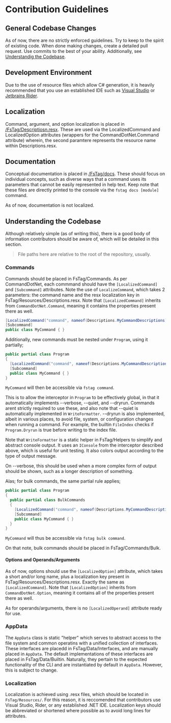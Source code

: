 # Contribution Guidelines

## General Codebase Changes

As of now, there are no strictly enforced guidelines. Try to keep to the spirit
of existing code. When done making changes, create a detailed pull request. Use
commits to the best of your ability. Additionally, see 
[Understandig the Codebase](#understanding-the-codebase).

## Development Environment

Due to the use of resource files which allow C# generation, it is heavily
recommended that you use an established IDE such as 
[Visual Studio](https://visualstudio.microsoft.com/downloads/) or 
[Jetbrains Rider](https://www.jetbrains.com/rider/).

## Localization

Command, argument, and option localization is placed in
[/FsTag/Descriptiosn.resx](./FsTag/Descriptions.resx). These are used via the
LocalizedCommand and LocalizedOption attributes (wrappers for the
CommandDotNet.Command attribute) wherein, the second paramtere represents the
resource name within Descriptions.resx.

## Documentation

Conceptual documentation is placed in [/FsTag/docs](./FsTag/docs). These should
focus on individual concepts, such as diverse ways that a command uses its
parameters that cannot be easily represented in help text. Keep note that these
files are directly printed to the console via the `fstag docs [module]` command.

As of now, documentation is not localized.

## Understanding the Codebase

Although relatively simple (as of writing this), there is a good body of 
information contributors should be aware of, which will be detailed in this 
section.

> File paths here are relative to the root of the repository, usually.

### Commands

Commands should be placed in FsTag/Commands. As per CommandDotNet, each commmand
should have the `[LocalizedCommand]` and `[Subcommand]` attributes. Note the use
of `LocalizeCommand`, which takes 2 parameters: the command name and the resx
localization key in FsTag/Resources/Descriptions.resx. Note that 
`[LocalizedCommand]` inherits from `CommandDotNet.Command`, meaning it contains
the properties present there as well.

```cs
[LocalizedCommand("command", nameof(Descriptions.MyCommandDescriptions))
[Subcommand]
public class MyCommand { }
```

Additionally, new commands must be nested under `Program`, using it partially;

```cs
public partial class Program
{
  [LocalizedCommand("command", nameof(Descriptions.MyCommandDescriptions))
  [Subcommand]
  public class MyCommand { }
}
```

`MyCommand` will then be accessible via `fstag command`.

This is to allow the interceptor in `Program` to be effectively global, in that
it automatically implements --verbose, --quiet, and --dryrun. Commands arent
strictly required to use these, and also note that --quiet is automatically
implemented in `WriteFormatter`. --dryrun is also implemented, albeit in various 
places, to avoid file, system, or configuration changes when running a command. For example,
the builtin `FileIndex` checks if `Program.Dryrun` is true before writing to the
index file.

Note that `WriteFormatter` is a static helper in FsTag/Helpers to simplify and 
abstract console output. It uses an `IConsole` from the interceptor described 
above, which is useful for unit testing. It also colors output according to the 
type of output message.

On --verbose, this should be used when a more complex form of output should be 
shown, such as a longer description of something.

Alas; for bulk commands, the same partial rule applies;

```cs
public partial class Program
{
  public partial class BulkCommands
  {
    [LocalizedCommand("command", nameof(Descriptions.MyCommandDescriptions))
    [Subcommand]
    public class MyCommand { }
  }
}
```

`MyCommand` will thus be accessible via `fstag bulk command`.

On that note, bulk commands should be placed in FsTag/Commands/Bulk.

#### Options and Operands/Arguments

As of now, options should use the `[LocalizedOption]` attribute, which
takes a short and/or long name, plus a localization key present in
FsTag/Resources/Descriptions.resx. Exactly the same as `[LocalizedCommand]`.
Note that `[LocalizedOption]` inherits from `CommandDotNet.Option`, meaning
it contains all of the properties present there as well.

As for operands/arguments, there is no `[LocalizedOperand]` attribute
ready for use.

### AppData

The `AppData` class is static "helper" which serves to abstract access to the 
file system and common operatins with a unified collection of interfaces.
These interfaces are placedd in FsTag/Data/Interfaces, and are manually placed
in `AppData`. The default implementations of these interfaces are placed in
FsTag/Data/Builtin. Naturally, they pertain to the expected functionality of 
the CLI and are instantiated by default in `AppData`. However, this is subject 
to change.

### Localization

Localization is achieved using .resx files, which should be located in
`FsTag/Resources/`. For this reason, it is reccomended that contributors use 
Visual Studio, Rider, or any established .NET IDE. Localization keys should
be abbreviated or shortened where possible as to avoid long lines for 
attributes.
